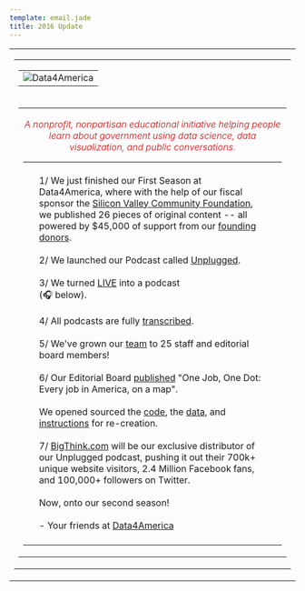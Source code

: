 ```yaml
---
template: email.jade
title: 2016 Update
---
```


<center>
   <table border="0" cellpadding="0" cellspacing="0" width="100%" id="backgroundTable" style="height:100%;">
      <tr>
         <td align="center" valign="top">
            <!-- // End Template Preheader \\ -->
            <table border="0" cellpadding="0" cellspacing="0" width="600" id="templateContainer">
               <tr>
                  <td align="center" valign="top">
                     <!-- // Begin Template Header \\ -->
                     <table border="0" cellpadding="0" cellspacing="0" width="100%" id="templateHeader">
                        <tr>
                           <td class="headerContent">
                              <!-- // Begin Module: Standard Header Image \\ -->
                              <img src="https://data4america.org/img/email-updates.jpg" style="max-width:600px;" mc:label="header_image" mc:edit="header_image" mc:allowdesigner="" mc:allowtext="" alt="Data4America">
                              <!-- // End Module: Standard Header Image \\ -->
                           </td>
                        </tr>
                     </table>
                     <!-- // End Template Header \\ -->
                  </td>
               </tr>
               <tr>
                  <td align="center" valign="top">
                     <!-- // Begin Template Body \\ -->
                     <table border="0" cellpadding="10" cellspacing="0" width="100%" id="templateBody">
                        <tr>
                           <td valign="top" class="bodyContent">
                              <h4 style="color:#CC0505; font-weight:300; font-style:italic; margin: 1em 0px; text-align:center;">A nonprofit, nonpartisan educational initiative helping people learn about government using data science, data visualization, and public conversations.</h4>
                              <!-- // Begin Module: Standard Content \\ -->
                              <table border="0" cellpadding="10" cellspacing="0" width="100%">
                                 <tr>
                                    <td valign="top">
                                       <div style="padding:20px;">
                                          1/ We just finished our First Season at Data4America, where with the help of our fiscal sponsor the <a href="https://www.siliconvalleycf.org">Silicon Valley Community Foundation</a>, we published 26 pieces of original content -- all powered by $45,000 of support from our <a href="http://data4america.org/supporters">founding donors</a>.
                                          <br>
                                          <br>
                                          2/ We launched our Podcast called <a href="https://data4america.org/unplugged/">Unplugged</a>.
                                          <br>
                                          <br>
                                          3/ We turned <a href="https://data4america.org/unplugged/">LIVE</a> into a podcast <br>(🎧 below).
                                          <br>
                                          <br>
                                          4/ All podcasts are fully <a href="https://data4america.org/unplugged/live-keith-blake/#transcript">transcribed</a>.
                                          <br>
                                          <br>
                                          5/ We've grown our <a href="https://data4america.org/about/">team</a> to 25 staff and editorial board members!
                                          <br>
                                          <br>
                                          6/ Our Editorial Board <a href="https://data4america.org/geography-american-jobs/">published</a> "One Job, One Dot: Every job in America, on a map".
                                          <br>
                                          <br>
                                          We opened sourced the <a href="https://github.com/Data4America/jobmaps">code</a>, the <a href="https://datahub.io/dataset/where-are-the-jobs">data</a>, and <a href="https://data4america.org/geography-american-jobs/how-to/">instructions</a> for re-creation.
                                          <br>
                                          <br>
                                          7/ <a href="http://bigthink.com" target="_blank">BigThink.com</a> will be our exclusive distributor of our Unplugged podcast, pushing it out their 700k+ unique website visitors, 2.4 Million Facebook fans, and 100,000+ followers on Twitter.
                                          <br>
                                          <br>
                                          Now, onto our second season!
                                          <br>
                                          <br>
                                          - Your friends at <a href="https://data4america.org">Data4America</a>
                                          <br>
                                       </div>
                                    </td>
                                 </tr>
                              </table>
                              <!-- // End Module: Standard Content \\ -->
                           </td>
                        </tr>
                     </table>
                  </td>
               </tr>
            </table>
            <!-- // End Template Body \\ -->
         </td>
      </tr>
   </table>
   <br>
   <tr>
      <td>
         <table id="templateSegments" border="0" cellpadding="0" cellspacing="0" width="600" align="center">
            <tbody>
               <tr>
                  <td class="segment center podcasts" bgcolor="#fff">
                     <div class="h1 title">LIVE</div>
                     <div class="subtitle" style="color: #000000 !important;">Live audience fireside chats and panels-- hosted by leading figures in media, government, education, and tech.</div>
                     <div class="ruler"></div>
                     <table width="100%">
                        <tr>
                           <td class="podcastCover" style="padding:10px 0;text-align:center;">
                              <img style="max-width:400px;" src="https://data4america.org/img/unplugged-bradley-tusk-600.jpg" alt="unplugged-bradley-tusk-600.jpg">
                           </td>
                        </tr>
                        <tr>
                           <td style="padding:20px 0;text-align:center;border-bottom:1px solid #eee;">
                              <div class="h1">
                                 <a href="https://twitter.com/bradleytusk" target="_blank">Bradley Tusk</a>
                              </div>
                              <div class="h5">Founder and CEO of Tusk Holdings, Campaign Manager for Michael Bloomberg 2009 NYC Mayor, Campaign Manager for Uber vs. NYC in 2011.</div>
                              <div class="h5 host">
                                 Host: <strong><a href="https://twitter.com/chrismccoy" target="_blank">Chris McCoy</a></strong>
                              </div>
                              <div>
                                 <a class="link-play-d4a" href="https://data4america.org/unplugged/live-bradley-tusk">
                                 <img class="link-play-d4a" src="https://data4america.org/img/link-play-d4a.png" height="21" width="140" alt="link-play-d4a.png">
                                 </a>
                                 <span style="vertical-align: middle;">·</span>
                                 <a class="link-read-transcript" href="https://data4america.org/unplugged/live-bradley-tusk#transcript">
                                 <img src="https://data4america.org/img/link-read-transcript.png" height="21" width="116" alt="link-read-transcript.png">
                                 </a>
                              </div>
                           </td>
                        </tr>
                        <tr>
                           <td class="podcastCover" style="padding:10px 0;text-align:center;">
                              <img style="max-width:400px;" src="https://data4america.org/img/unplugged-header-albertwenger-600.jpg" alt="unplugged-header-albertwenger-600.jpg">
                           </td>
                        </tr>
                        <tr>
                           <td style="padding:20px 0;text-align:center;border-bottom:1px solid #eee;">
                              <div class="h1">
                                 <a href="https://twitter.com/albertwenger" target="_blank">Albert Wenger</a>
                              </div>
                              <div class="h5">A roundtable discussion with Albert Wenger , the author of World After Capital and a venture capitalist at Union Square Ventures.</div>
                              <div class="h5 host">
                                 Host: <strong><a href="https://twitter.com/kimmaicutler" target="_blank">Kim-Mai Cutler</a></strong>
                              </div>
                              <div>
                                 <a class="link-play-d4a" href="https://data4america.org/unplugged/live-albert-wenger">
                                 <img class="link-play-d4a" src="https://data4america.org/img/link-play-d4a.png" height="21" width="140" alt="link-play-d4a.png">
                                 </a>
                                 <span style="vertical-align: middle;">·</span>
                                 <a class="link-read-transcript" href="https://data4america.org/unplugged/live-albert-wenger#transcript">
                                 <img src="https://data4america.org/img/link-read-transcript.png" height="21" width="116" alt="link-read-transcript.png">
                                 </a>
                              </div>
                           </td>
                        </tr>
                        <tr>
                           <td class="podcastCover" style="padding:10px 0;text-align:center;">
                              <img style="max-width:400px;" src="https://data4america.org/img/unplugged-samwang-600.jpg" alt="unplugged-samwang-600.jpg">
                           </td>
                        </tr>
                        <tr>
                           <td style="padding:20px 0;text-align:center;border-bottom:1px solid #eee;">
                              <div class="h1">
                                 <a href="https://twitter.com/SamWangPhD" target="_blank">Dr. Sam Wang</a>
                              </div>
                              <div class="h5">A podcast with Dr. Sam Wang of the Princeton Election Consortium.</div>
                              <div class="h5 host">
                                 Host: <strong><a href="https://twitter.com/PatrickRuffini" target="_blank">Patrick Ruffini</a>, <a href="https://twitter.com/chrismccoy" target="_blank">Chris McCoy</a></strong>
                              </div>
                              <div>
                                 <a class="link-play-d4a" href="https://data4america.org/unplugged/sam-wang">
                                 <img class="link-play-d4a" src="https://data4america.org/img/link-play-d4a.png" height="21" width="140" alt="link-play-d4a.png">
                                 </a>
                                 <span style="vertical-align: middle;">·</span>
                                 <a class="link-read-transcript" href="https://data4america.org/unplugged/sam-wang#transcript">
                                 <img src="https://data4america.org/img/link-read-transcript.png" height="21" width="116" alt="link-read-transcript.png">
                                 </a>
                              </div>
                           </td>
                        </tr>
                        <tr>
                           <td class="podcastCover" style="padding:10px 0;text-align:center;">
                              <img style="max-width:400px;" src="https://data4america.org/img/unplugged-garyjohnson-600.jpg" alt="unplugged-garyjohnson-600.jpg">
                           </td>
                        </tr>
                        <tr>
                           <td style="padding:20px 0;text-align:center;border-bottom:1px solid #eee;">
                              <div class="h1">
                                 <a href="https://twitter.com/rabois" target="_blank">Gary Johnson</a>
                              </div>
                              <div class="h5">"Gary Johnson LIVE from Data4America was the first of hopefully many raw deep dives into the life history of America's political, business, and civic leaders.</div>
                              <div class="h5 host">
                                 Host: <strong><a href="https://twitter.com/bgmasters" target="_blank">Chris McCoy</a>, <a href="https://twitter.com/cyantist" target="_blank">Cyan Banister</a></strong>
                              </div>
                              <div>
                                 <a class="link-play-d4a" href="https://data4america.org/unplugged/live-gary-johnson">
                                 <img class="link-play-d4a" src="https://data4america.org/img/link-play-d4a.png" height="21" width="140" alt="link-play-d4a.png">
                                 </a>
                                 <span style="vertical-align: middle;">·</span>
                                 <a class="link-read-transcript" href="https://data4america.org/unplugged/live-gary-johnson#transcript">
                                 <img src="https://data4america.org/img/link-read-transcript.png" height="21" width="116" alt="link-read-transcript.png">
                                 </a>
                              </div>
                           </td>
                        </tr>
                        <tr>
                           <td class="podcastCover" style="padding:10px 0;text-align:center;">
                              <img style="max-width:400px;" src="https://data4america.org/img/live-rabois-masters-600.jpg" alt="live-rabois-masters-600.jpg">
                           </td>
                        </tr>
                        <tr>
                           <td style="padding:20px 0;text-align:center;border-bottom:1px solid #eee;">
                              <div class="h1">
                                 <a target="_blank" href="https://twitter.com/rabois" target="_blank">Keith Rabois</a>
                              </div>
                              <div class="h5">Keith is a tech entrepreneur and venture capitalist Khosla Ventures. He was a part of the early team at PayPal and has held executive positions at Linkedin, Slide, and Square.</div>
                              <div class="h5 host">
                                 Host: <strong><a target="_blank" href="https://twitter.com/bgmasters" target="_blank">Blake Masters</a>, Thiel Foundation</strong>
                              </div>
                              <div>
                                 <a class="link-play-d4a" target="_blank" href="https://data4america.org/unplugged/live-keith-blake/#play">
                                 <img class="link-play-d4a" src="https://data4america.org/img/link-play-d4a.png" height="21" width="140" alt="link-play-d4a.png">
                                 </a>
                                 <span style="vertical-align: middle;">·</span>
                                 <a class="link-read-transcript" target="_blank" href="https://data4america.org/unplugged/live-keith-blake/#transcript">
                                 <img src="https://data4america.org/img/link-read-transcript.png" height="21" width="116" alt="link-read-transcript.png">
                                 </a>
                              </div>
                           </td>
                        </tr>
                        <tr style="font-size:16px;line-height:24px;">
                           <td class="podcastCover" style="padding:10px 0;text-align:center;">
                              <img style="max-width:400px;" src="https://data4america.org/img/live-weiner-cutler-600.jpg" alt="live-weiner-cutler-600.jpg">
                           </td>
                        </tr>
                        <tr>
                           <td style="padding:20px 0;text-align:center;">
                              <div class="h1">
                                 <a target="_blank" href="https://twitter.com/Scott_Wiener" target="_blank">Scott Wiener</a>
                              </div>
                              <div class="h5">Scott is member of the San Francisco Board of Supervisors and current candidate for the California State Senate.</div>
                              <div class="h5 host">
                                 Host: <strong><a target="_blank" href="https://twitter.com/kimmaicutler" target="_blank">Kim-Mai Cutler</a>, TechCrunch</strong>
                              </div>
                              <div>
                                 <a class="link-play-d4a" target="_blank" href="https://data4america.org/unplugged/live-scott-kim/#play">
                                 <img class="link-play-d4a" src="https://data4america.org/img/link-play-d4a.png" height="21" width="140" alt="link-play-d4a.png">
                                 </a>
                                 <span style="vertical-align: middle;">·</span>
                                 <a class="link-read-transcript" target="_blank" href="https://data4america.org/unplugged/live-scott-kim/#transcript">
                                 <img src="https://data4america.org/img/link-read-transcript.png" height="21" width="116" alt="link-read-transcript.png">
                                 </a>
                              </div>
                           </td>
                        </tr>
                     </table>
                  </td>
               </tr>
               <tr>
                  <td>&nbsp;</td>
               </tr>
               <tr>
                  <td class="segment center podcasts" bgcolor="#fff">
                     <div class="h1 title">Unplugged</div>
                     <div class="subtitle" style="color: #000000 !important;">A podcast exploring the intersection of government, technology, and the future.</div>
                     <div class="ruler"></div>
                     <table width="100%">
                        <tr>
                           <td class="podcastCover" style="padding:10px 0;text-align:center;">
                              <img style="max-width:400px;" src="https://data4america.org/img/unplugged-ramez-naam-600.jpg" alt="unplugged-ramez-naam-600.jpg">
                           </td>
                        </tr>
                        <tr>
                           <td style="padding:20px 0;text-align:center;border-bottom:1px solid #eee;">
                              <div class="h1">
                                 <a target="_blank" href="https://twitter.com/ramez" target="_blank">Ramez Naam</a>
                              </div>
                              <div class="h5">Session <strong>#1</strong>
                              </div>
                              <div class="h5">Winner of @Phillip K Dick Award, Author @Nexus trilogy, Author @The Infinite Resource: The Power of Ideas on a Finite Planet., Teacher @Singularity U., Energy innovation advocate.</div>
                              <div class="h5 host">
                                 Host: <strong><a target="_blank" href="https://twitter.com/chrisamccoy" target="_blank">Chris McCoy</a>, Data4America</strong>
                              </div>
                              <div>
                                 <a class="link-play-d4a" target="_blank" href="https://data4america.org/unplugged/episode-2-ramez-naam/#play">
                                 <img class="link-play-d4a" src="https://data4america.org/img/link-play-d4a.png" height="21" width="140" alt="link-play-d4a.png">
                                 </a>
                                 <span style="vertical-align: middle;">·</span>
                                 <a class="link-read-transcript" target="_blank" href="https://data4america.org/unplugged/episode-2-ramez-naam/#transcript">
                                 <img src="https://data4america.org/img/link-read-transcript.png" height="21" width="116" alt="link-read-transcript.png">
                                 </a>
                              </div>
                           </td>
                        </tr>
                        <tr>
                           <td class="podcastCover" style="padding:10px 0;text-align:center;">
                              <img style="max-width:400px;" src="https://data4america.org/img/unplugged-michael-gibson-600.jpg" alt="unplugged-michael-gibson-600.jpg">
                           </td>
                        </tr>
                        <tr>
                           <td style="padding:20px 0;text-align:center;">
                              <div class="h1">
                                 <a target="_blank" href="https://twitter.com/william_blake" target="_blank">Michael Gibson</a>
                              </div>
                              <div class="h5">
                                 Session <strong>#2</strong>
                                 <div class="h5">Co-founder and General Partner @1517 Fund, former VP Grants @Thiel Foundation, studied @Oxford, writer @MIT Technology Review, poet-philosopher-VC</div>
                              </div>
                              <div class="h5 host">
                                 Host: <strong><a target="_blank" href="https://twitter.com/chrisamccoy" target="_blank">Chris McCoy</a>, Data4America</strong>
                              </div>
                              <div>
                                 <div>
                                    <a class="link-play-d4a" target="_blank" href="https://data4america.org/unplugged/episode-3-michael-gibson/#play">
                                    <img class="link-play-d4a" src="https://data4america.org/img/link-play-d4a.png" height="21" width="140" alt="link-play-d4a.png">
                                    </a>
                                    <span style="vertical-align: middle;">·</span>
                                    <a class="link-read-transcript" target="_blank" href="https://data4america.org/unplugged/episode-3-michael-gibson/#transcript">
                                    <img src="https://data4america.org/img/link-read-transcript.png" height="21" width="116" alt="link-read-transcript.png">
                                    </a>
                                 </div>
                              </div>
                           </td>
                        </tr>
                     </table>
                  </td>
               </tr>
               <tr>
                  <td>&nbsp;</td>
               </tr>
               <tr>
                  <td class="segment podcasts" bgcolor="#fff">
                     <div class="h1 title">How you can help us</div>
                     <div class="subtitle" style="text-align:center;">
                        Data4America is a non-profit and un-partisan educational initiative bringing data science and data visualization to the understanding of politics.
                     </div>
                     <div class="ruler"></div>
                     <div>
                        1/ In our 1st season, we raised $45,000 from <a target="_blank" href="https://data4america.org/supporters/">founding donors</a>. You can help support our 2nd season with a <a target="_blank" href="https://data4america.org/donate/">tax-deductible donation</a> of your own.
                        <br>
                        <br>
                        2/  To reach 2nd season fundraising goals of $250,000, we're applying for grants in the education, civic engagement, open source, data journalism, and human progress spaces.
                        <br>
                        <br>
                        Our grant opportunities will significantly increase with introductions to foundations and philanthropic individuals. If you're in a position to make an introduction for Data4America, our entire team will be greatly appreciative.
                        <br>
                        <br>
                        3/ Enjoy our content? Please share on social media! You can stay up to date with our content on <a target="_blank" href="https://twitter.com/data4america">Twitter</a> and <a target="_blank" href="https://www.facebook.com/data4america">Facebook</a>, too.
                        <br>
                        <br>
                        4/ Subscribe others to Data4America at the link <a target="_blank" href="https://data4america.org/subscribe">http://data4america.org/subscribe</a>.
                        <br>
                        <br>
                        5/ We're looking for part-time and volunteer full-stack developers, designers, product managers, data scientists, d3.js enthusiasts, data analysts, policy researchers, online marketers, and development+fundraising specialists to help us bring new data-driven content to the public.
                        <br>
                        <br>
                        Please pass any direct leads to <a target="_blank" href="mailto:chris@data4america.org">chris@data4america.org</a>.
                        <br>
                        <br>
                        For each piece of content our <a target="_blank" href="https://data4america.org/team/">editorial board</a> publishes, we aim for it to reach 1,000,000 guaranteed viewers.
                        <br>
                        <br>
                        To help get there, we're looking for syndication partners. This includes publishers who will re-post our content. Also, individuals who will tweet and Facebook post each time we publish. <a target="_blank" href="mailto:chris@data4america.org">Email us</a> to join our volunteer syndication network.
                     </div>
                  </td>
               </tr>
               <tr>
                  <td>&nbsp;</td>
               </tr>
               <tr>
                  <td class="segment center" bgcolor="#fff">
                     <div class="h4" style="color:#002767; font-size:15px; margin:10px 0;">Want to nominate someone for Unplugged or LIVE, including yourself? Reply to this email and tell us why they'd help the world understand the future.</div>
                  </td>
               </tr>
               <tr>
                  <td>&nbsp;</td>
               </tr>
               <tr>
                  <td class="segment donate" bgcolor="#fff">
                     <div class="h1">Will you consider giving a gift today?</div>
                     <div class="text">Underwrite an hour of policy and data research</div>
                     <a target="_blank" href="https://data4america.org/donate/#25" class="donate-button">Give $25</a>
                     <div class="text">Underwrite two tickets to our next LIVE</div>
                     <a target="_blank" href="https://data4america.org/donate/#50" class="donate-button">Give $50</a>
                     <div class="text">Underwrite the editing and transcription of a Podcast</div>
                     <a target="_blank" href="https://data4america.org/donate/#100" class="donate-button">Give $100</a>
                     <div class="text">Underwrite a month of web hosting</div>
                     <a target="_blank" href="https://data4america.org/donate/#250" class="donate-button" style="background:#cc0001" bgcolor="#cc0001">Give $250</a>
                     <div class="text">Underwrite the writing and editing of a Policy Lifemap</div>
                     <a target="_blank" href="https://data4america.org/donate/#500" class="donate-button">Give $500</a>
                     <div class="text">Underwrite the Podcast at our next LIVE</div>
                     <a target="_blank" href="https://data4america.org/donate/#1000" class="donate-button">Give $1,000</a>
                     <div class="footnote">
                        Donations to Data4America will be processed by Silicon Valley Community Foundation, a 501(c)(3) public charity registered in the United States, EIN# 20-5205488. Contributions will be tax-deductible to the fullest extent of the law. SVCF will provide a formal acknowledgment letter containing tax-deduction language for your records.
                     </div>
                  </td>
               </tr>
               <tr>
                  <td>&nbsp;</td>
               </tr>
               <tr>
                  <td class="segment" bgcolor="#fff">
                     <div class="h1">One More Thing</div>
                     <div>
                        1/ Our Executive Director (<a target="_blank" href="https://twitter.com/chrisamccoy">Chris McCoy</a>) was invited by Arianna Huffington to write on the Huffington Post. We're be syndicating D<span style="font-style:italic; color:blue;">4</span>A content there.
                        <br><br>
                        2/ We launched Lifemap, history in <a target="_blank" href="http://lifemap.io/">100 characters or less</a>. Check out <a target="_blank" href="http://lifemap.io/donaldtrump/">Donald Trump</a>, <a target="_blank" href="http://lifemap.io/berniesanders/">Bernie Sanders</a>, <a href="http://lifemap.io/sherylsandberg">Sheryl Sandberg</a>, <a href="http://lifemap.io/markcuban">Mark Cuban</a>, and <a href="http://lifemap.io/">more</a>.
                        <br><br>
                        3/ HuffPo is <a target="_blank" href="https://twitter.com/HuffPostPol/status/768534447536898048">tweeting</a> Lifemap out to their 860,000 followers!
                        <br><br>
                        <div class="lf-logo" style="text-align:center;">
                           <img style="max-width:400px;" src="http://lifemap.io/img/lifemap.png" />
                        </div>
                     </div>
                  </td>
               </tr>
               <tr>
                  <td>&nbsp;</td>
               </tr>
            </tbody>
         </table>
      </td>
   </tr>
   <tr>
      <td class="footerContent" style="text-align:center;">
         <div style="margin:20px 20px 0;font-weight:normal;color:#777;line-height:19px;font-size:12px;">
            <a target="_blank" href="http://www.facebook.com/sharer/sharer.php?u=*|ARCHIVE|*" style="text-decoration:none;">
            <img src="https://data4america.org/img/facebook-circular-outline.png" width="24" height="24" style="vertical-align:middle">
            Share
            </a>
            <a target="_blank" href="http://twitter.com/intent/tweet?url=*|ARCHIVE|*" style="text-decoration:none; margin-left:10px;">
            <img src="https://data4america.org/img/twitter-circular-outline.png" width="24" height="24" style="vertical-align:middle">
            Tweet
            </a>
            <br>
            <br>
            <a target="_blank" href="http://facebook.com/data4america" style="text-decoration:none;">
            <img src="https://data4america.org/img/facebook-circular.png" width="24" height="24" style="vertical-align:middle">
            Like us on Facebook
            </a>
            <br>
            <br>
            <a target="_blank" href="http://twitter.com/data4america" style="text-decoration:none;">
            <img src="https://data4america.org/img/twitter-circular.png" width="24" height="24" style="vertical-align:middle">
            Follow us on Twitter
            </a>
            <br>
            <br>
            <a target="_blank" href="https://data4america.org/subscribe" style="text-decoration:none;">
            <img src="https://data4america.org/img/email-circular.png" width="24" height="24" style="vertical-align:middle">
            Subscribe friends to our content network
            </a>
            <br>
            <br>
            <strong style="color:#333 !important; font-weight:900;">Our mailing address is:</strong>
            <br>
            Data4America<br>
            1355 Market Street, Suite 488<br>
            San Francisco, CA 94103<br>
            <br>
            <a target="_blank" href="https://data4america.org/img/d4a.vcf">Add us to your address book to ensure you receive our content in the future</a>
            <br>
            <br>
            <img src="https://dev.data4america.org/assets/images/logo-256.png" style="height: 80px; width: 80px;" alt="logo-256.png">
            <br>
            <br>
            You are receiving this email because you are a friend of Data4America, a friend of a friend, or we are interested in your work+thoughts.
            <br>
            <br>
         </div>
         </div>
      </td>
   </tr>
   </table>
</center>

